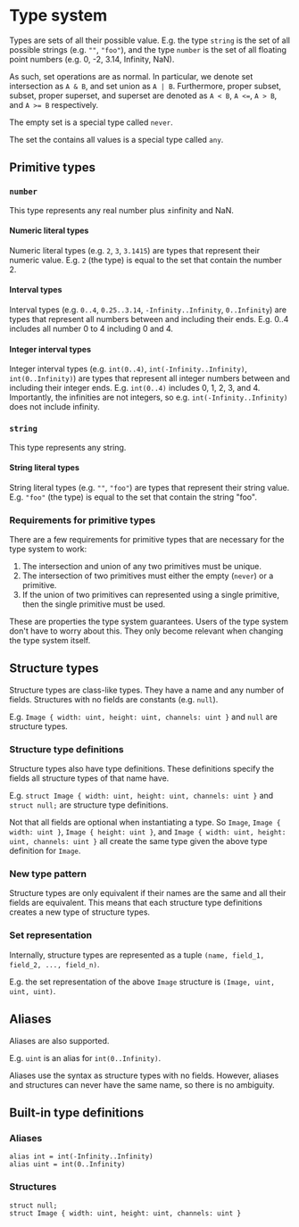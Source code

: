 # Type system

Types are sets of all their possible value.
E.g. the type `string` is the set of all possible strings (e.g. `""`, `"foo"`), and the type `number` is the set of all floating point numbers (e.g. 0, -2, 3.14, Infinity, NaN).

As such, set operations are as normal.
In particular, we denote set intersection as `A & B`, and set union as `A | B`.
Furthermore, proper subset, subset, proper superset, and superset are denoted as `A < B`, `A <=`, `A > B`, and `A >= B` respectively.

The empty set is a special type called `never`.

The set the contains all values is a special type called `any`.


## Primitive types

### `number`

This type represents any real number plus ±infinity and NaN.

#### Numeric literal types

Numeric literal types (e.g. `2`, `3`, `3.1415`) are types that represent their numeric value.
E.g. `2` (the type) is equal to the set that contain the number 2.

#### Interval types

Interval types (e.g. `0..4`, `0.25..3.14`, `-Infinity..Infinity`, `0..Infinity`) are types that represent all numbers between and including their ends.
E.g. 0..4 includes all number 0 to 4 including 0 and 4.

#### Integer interval types

Integer interval types (e.g. `int(0..4)`, `int(-Infinity..Infinity)`, `int(0..Infinity)`) are types that represent all integer numbers between and including their integer ends.
E.g. `int(0..4)` includes 0, 1, 2, 3, and 4.
Importantly, the infinities are not integers, so e.g. `int(-Infinity..Infinity)` does not include infinity.

### `string`

This type represents any string.

#### String literal types

String literal types (e.g. `""`, `"foo"`) are types that represent their string value.
E.g. `"foo"` (the type) is equal to the set that contain the string "foo".

### Requirements for primitive types

There are a few requirements for primitive types that are necessary for the type system to work:

1. The intersection and union of any two primitives must be unique.
2. The intersection of two primitives must either the empty (`never`) or a primitive.
3. If the union of two primitives can represented using a single primitive, then the single primitive must be used.

These are properties the type system guarantees.
Users of the type system don't have to worry about this.
They only become relevant when changing the type system itself.


## Structure types

Structure types are class-like types.
They have a name and any number of fields.
Structures with no fields are constants (e.g. `null`).

E.g. `Image { width: uint, height: uint, channels: uint }` and `null` are structure types.

### Structure type definitions

Structure types also have type definitions.
These definitions specify the fields all structure types of that name have.

E.g. `struct Image { width: uint, height: uint, channels: uint }` and `struct null;` are structure type definitions.

Not that all fields are optional when instantiating a type.
So `Image`, `Image { width: uint }`, `Image { height: uint }`, and `Image { width: uint, height: uint, channels: uint }` all create the same type given the above type definition for `Image`.

### New type pattern

Structure types are only equivalent if their names are the same and all their fields are equivalent.
This means that each structure type definitions creates a new type of structure types.

### Set representation

Internally, structure types are represented as a tuple `(name, field_1, field_2, ..., field_n)`.

E.g. the set representation of the above `Image` structure is `(Image, uint, uint, uint)`.


## Aliases

Aliases are also supported.

E.g. `uint` is an alias for `int(0..Infinity)`.

Aliases use the syntax as structure types with no fields. However, aliases and structures can never have the same name, so there is no ambiguity.


## Built-in type definitions

### Aliases

```
alias int = int(-Infinity..Infinity)
alias uint = int(0..Infinity)
```

### Structures

```
struct null;
struct Image { width: uint, height: uint, channels: uint }
```

